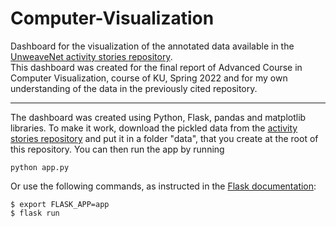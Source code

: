 # Computer-Visualization
Dashboard for the visualization of the annotated data available in the [UnweaveNet activity stories repository](https://github.com/willprice/activity-stories).  
This dashboard was created for the final report of Advanced Course in Computer Visualization, course of KU, Spring 2022 and for my own understanding of the data in the previously cited repository. 

--- 

The dashboard was created using Python, Flask, pandas and matplotlib libraries. 
To make it work, download the pickled data from the [activity stories repository](https://github.com/willprice/activity-stories) and put it in a folder "data", that you create at the root of this repository. 
You can then run the app by running 
```
python app.py
```
Or use the following commands, as instructed in the [Flask documentation](https://flask.palletsprojects.com/en/2.1.x/cli/): 
```
$ export FLASK_APP=app
$ flask run
```
